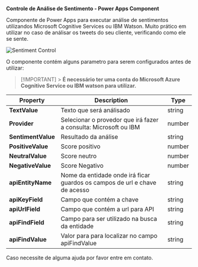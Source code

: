 **Controle de Análise de Sentimento - Power Apps Component**

Componente de Power Apps para executar análise de sentimentos utilizandos Microsoft Cognitive Services ou IBM Watson. Muito prático em utilizar no caso de análisar os tweets do seu cliente, verificando como ele se sente.

![Sentiment Control](pcf_control_sentiment.gif)

O componente contém alguns parametro para serem configurados antes de utilizar:

> [!IMPORTANT] > **É necessário ter uma conta do Microsoft Azure Cognitive Service ou IBM watson para utilizar.**

| Property           | Description                                                                | Type   |
| ------------------ | -------------------------------------------------------------------------- | ------ |
| **TextValue**      | Texto que será análisado                                                   | string |
| **Provider**       | Selecionar o provedor que irá fazer a consulta: Microsoft ou IBM           | number |
| **SentimentValue** | Resultado da análise                                                       | string |
| **PositiveValue**  | Score positivo                                                             | number |
| **NeutralValue**   | Score neutro                                                               | number |
| **NegativeValue**  | Score Negativo                                                             | number |
| **apiEntityName**  | Nome da entidade onde irá ficar guardos os campos de url e chave de acesso | string |
| **apiKeyField**    | Campo que contém a chave                                                   | string |
| **apiUrlField**    | Campo que contém a url para API                                            | string |
| **apiFindField**   | Campo para ser utilizado na busca da entidade                              | string |
| **apiFindValue**   | Valor para para localizar no campo apiFindValue                            | string |

Caso necessite de alguma ajuda por favor entre em contato.
